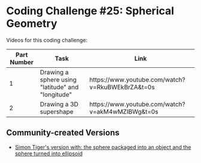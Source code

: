 # Coding Challenge #25: Spherical Geometry
Videos for this coding challenge:
<table>
  <thead>
    <tr>
      <th>Part Number</th>
      <th>Task</th>
      <th>Link</th>
    </tr>
  </thead>
  <tbody>
    <tr>
      <td>1</td>
      <td>Drawing a sphere using "latitude" and "longitude"</td>
      <td>https://www.youtube.com/watch?v=RkuBWEkBrZA&t=0s</td>
    </tr>
    <tr>
      <td>2</td>
      <td>Drawing a 3D supershape</td>
      <td>https://www.youtube.com/watch?v=akM4wMZIBWg&t=0s</td>
    </tr>
  </tbody>
</table>

## Community-created Versions
 * [Simon Tiger's version with: the sphere packaged into an object and the sphere turned into ellipsoid](https://github.com/simon-tiger/oop_sphere_geometry)
